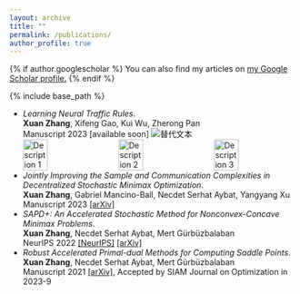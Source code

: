 ```yaml
---
layout: archive
title: ""
permalink: /publications/
author_profile: true
---
```


{% if author.googlescholar %}
  You can also find my articles on <u><a href="{{author.googlescholar}}">my Google Scholar profile</a>.</u>
{% endif %}

{% include base_path %}

<!--{% for post in site.publications reversed %}
  {% include archive-single.html %}
{% endfor %}-->

* *Learning Neural Traffic Rules*.\
   **Xuan Zhang**, Xifeng Gao, Kui Wu, Zherong Pan\
  Manuscript 2023 [available soon]
  ![替代文本](images/UNSEEN1_SP.gif)
  <div style="display: flex; justify-content: space-between;">
    <img src="/images/UNSEEN1_SP.gif" alt="Description 1" style="width: 30%; margin-right: 2%;">
    <img src="/images/UNSEEN1_IL.gif" alt="Description 2" style="width: 30%; margin-right: 2%;">
    <img src="/images/UNSEEN1_RL.gif" alt="Description 3" style="width: 30%;">
   </div>
* *Jointly Improving the Sample and Communication Complexities in Decentralized Stochastic Minimax Optimization*.\
   **Xuan Zhang**, Gabriel Mancino-Ball, Necdet Serhat Aybat, Yangyang Xu\
  Manuscript 2023 [[arXiv]](https://arxiv.org/abs/2307.09421)
* *SAPD+: An Accelerated Stochastic Method for Nonconvex-Concave Minimax Problems*. \
  **Xuan Zhang**, Necdet Serhat Aybat, Mert Gürbüzbalaban \
  NeurIPS 2022 [[NeurIPS]](https://papers.nips.cc/paper_files/paper/2022/hash/880d8999c07a8efc9bbbeb0c38f50765-Abstract-Conference.html) [[arXiv]](https://arxiv.org/abs/2205.15084)
* *Robust Accelerated Primal-dual Methods for Computing Saddle Points*.\
   **Xuan Zhang**, Necdet Serhat Aybat, Mert Gürbüzbalaban\
  Manuscript 2021 [[arXiv]](https://arxiv.org/abs/2111.12743), Accepted by SIAM Journal on Optimization in 2023-9


